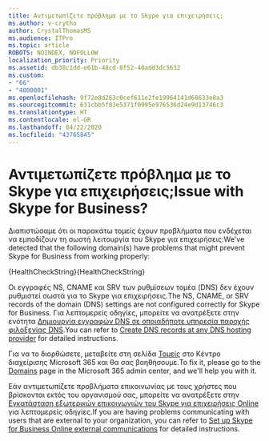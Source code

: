 ```yaml
---
title: Αντιμετωπίζετε πρόβλημα με το Skype για επιχειρήσεις;
ms.author: v-crytho
author: CrystalThomasMS
ms.audience: ITPro
ms.topic: article
ROBOTS: NOINDEX, NOFOLLOW
localization_priority: Priority
ms.assetid: db38c1dd-e61b-48cd-8f52-40add3dc5632
ms.custom:
- "66"
- "4000001"
ms.openlocfilehash: 9f72e8d263c0cef611e2fe19964141d68633e8a3
ms.sourcegitcommit: 631cbb5f03e5371f0995e976536d24e9d13746c3
ms.translationtype: HT
ms.contentlocale: el-GR
ms.lasthandoff: 04/22/2020
ms.locfileid: "43765845"
---
```

# <a name="issue-with-skype-for-business"></a><span data-ttu-id="2c7ea-102">Αντιμετωπίζετε πρόβλημα με το Skype για επιχειρήσεις;</span><span class="sxs-lookup"><span data-stu-id="2c7ea-102">Issue with Skype for Business?</span></span>

<span data-ttu-id="2c7ea-103">Διαπιστώσαμε ότι οι παρακάτω τομείς έχουν προβλήματα που ενδέχεται να εμποδίζουν τη σωστή λειτουργία του Skype για επιχειρήσεις:</span><span class="sxs-lookup"><span data-stu-id="2c7ea-103">We've detected that the following domain(s) have problems that might prevent Skype for Business from working properly:</span></span>
  
<span data-ttu-id="2c7ea-104">{HealthCheckString}</span><span class="sxs-lookup"><span data-stu-id="2c7ea-104">{HealthCheckString}</span></span>
  
<span data-ttu-id="2c7ea-105">Οι εγγραφές NS, CNAME και SRV των ρυθμίσεων τομέα (DNS) δεν έχουν ρυθμιστεί σωστά για το Skype για επιχειρήσεις.</span><span class="sxs-lookup"><span data-stu-id="2c7ea-105">The NS, CNAME, or SRV records of the domain (DNS) settings are not configured correctly for Skype for Business.</span></span> <span data-ttu-id="2c7ea-106">Για λεπτομερείς οδηγίες, μπορείτε να ανατρέξετε στην ενότητα [Δημιουργία εγγραφών DNS σε οποιαδήποτε υπηρεσία παροχής φιλοξενίας DNS](https://docs.microsoft.com/office365/admin/get-help-with-domains/create-dns-records-at-any-dns-hosting-provider).</span><span class="sxs-lookup"><span data-stu-id="2c7ea-106">You can refer to [Create DNS records at any DNS hosting provider](https://docs.microsoft.com/office365/admin/get-help-with-domains/create-dns-records-at-any-dns-hosting-provider) for detailed instructions.</span></span>
  
<span data-ttu-id="2c7ea-107">Για να το διορθώσετε, μεταβείτε στη σελίδα [Τομείς](https://admin.microsoft.com/adminportal/home#/Domains) στο Κέντρο διαχείρισης Microsoft 365 και θα σας βοηθήσουμε.</span><span class="sxs-lookup"><span data-stu-id="2c7ea-107">To fix it, please go to the [Domains](https://admin.microsoft.com/adminportal/home#/Domains) page in the Microsoft 365 admin center, and we'll help you with it.</span></span>
  
<span data-ttu-id="2c7ea-108">Εάν αντιμετωπίζετε προβλήματα επικοινωνίας με τους χρήστες που βρίσκονται εκτός του οργανισμού σας, μπορείτε να ανατρέξετε στην [Εγκατάσταση εξωτερικών επικοινωνιών του Skype για επιχειρήσεις Online](https://support.microsoft.com/help/10041/set-up-skype-for-business-online-external-communications.aspx) για λεπτομερείς οδηγίες.</span><span class="sxs-lookup"><span data-stu-id="2c7ea-108">If you are having problems communicating with users that are external to your organization, you can refer to [Set up Skype for Business Online external communications](https://support.microsoft.com/help/10041/set-up-skype-for-business-online-external-communications.aspx) for detailed instructions.</span></span>

  